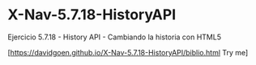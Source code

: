 # X-Nav-5.7.18-HistoryAPI
Ejercicio 5.7.18 - History API - Cambiando la historia con HTML5

[https://davidgoen.github.io/X-Nav-5.7.18-HistoryAPI/biblio.html Try me]
